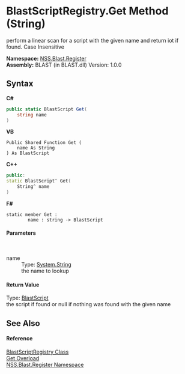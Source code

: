 # BlastScriptRegistry.Get Method (String)
 

perform a linear scan for a script with the given name and return iot if found. Case Insensitive

**Namespace:**&nbsp;<a href="702c545c-122f-76de-fb07-7c06df797ee5.md">NSS.Blast.Register</a><br />**Assembly:**&nbsp;BLAST (in BLAST.dll) Version: 1.0.0

## Syntax

**C#**<br />
``` C#
public static BlastScript Get(
	string name
)
```

**VB**<br />
``` VB
Public Shared Function Get ( 
	name As String
) As BlastScript
```

**C++**<br />
``` C++
public:
static BlastScript^ Get(
	String^ name
)
```

**F#**<br />
``` F#
static member Get : 
        name : string -> BlastScript 

```


#### Parameters
&nbsp;<dl><dt>name</dt><dd>Type: <a href="https://docs.microsoft.com/dotnet/api/system.string" target="_blank" rel="noopener noreferrer">System.String</a><br />the name to lookup</dd></dl>

#### Return Value
Type: <a href="701ebde6-515e-1fd5-a11a-526716112a12.md">BlastScript</a><br />the script if found or null if nothing was found with the given name

## See Also


#### Reference
<a href="ce5a41c7-ce9f-1626-a0f1-dc97f6f00962.md">BlastScriptRegistry Class</a><br /><a href="6696a3a4-af9d-8f3d-67e2-77518013dc0b.md">Get Overload</a><br /><a href="702c545c-122f-76de-fb07-7c06df797ee5.md">NSS.Blast.Register Namespace</a><br />